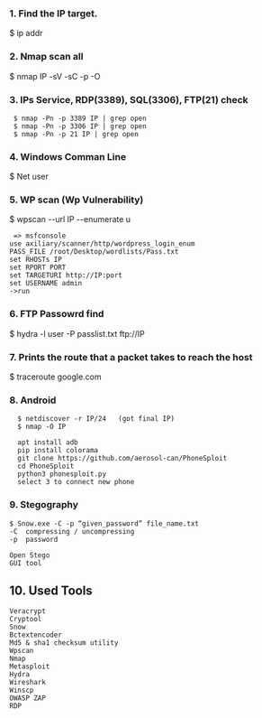 ### 1. Find the IP target.
  $ ip addr
  
### 2. Nmap scan all
  $ nmap IP -sV -sC -p -O
  
### 3. IPs Service, RDP(3389), SQL(3306), FTP(21) check
 ```
  $ nmap -Pn -p 3389 IP | grep open
  $ nmap -Pn -p 3306 IP | grep open
  $ nmap -Pn -p 21 IP | grep open
  ```
### 4. Windows Comman Line
  $ Net user

### 5. WP scan (Wp Vulnerability)
  $ wpscan --url IP --enumerate u
```  
 => msfconsole 
use axiliary/scanner/http/wordpress_login_enum
PASS_FILE /root/Desktop/wordlists/Pass.txt
set RHOSTs IP
set RPORT PORT
set TARGETURI http://IP:port
set USERNAME admin
->run
```
### 6. FTP Passowrd find
  $ hydra -l user -P passlist.txt ftp://IP

### 7. Prints the route that a packet takes to reach the host
  $ traceroute google.com

### 8. Android
```
  $ netdiscover -r IP/24   (got final IP)
  $ nmap -O IP
  
  apt install adb
  pip install colorama
  git clone https://github.com/aerosol-can/PhoneSploit
  cd PhoneSploit
  python3 phonesploit.py
  select 3 to connect new phone
```

### 9. Stegography
  ```
  $ Snow.exe -C -p “given_password” file_name.txt
  -C  compressing / uncompressing
  -p  password

  Open Stego 
  GUI tool
  ```

## 10. Used Tools
```
Veracrypt
Cryptool
Snow
Bctextencoder
Md5 & sha1 checksum utility
Wpscan
Nmap
Metasploit
Hydra
Wireshark
Winscp
OWASP ZAP  
RDP
```
